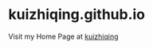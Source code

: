 kuizhiqing.github.io
====================

Visit my Home Page at [kuizhiqing](http://kuizhiqing.cn)
